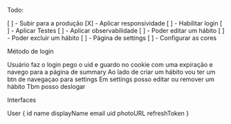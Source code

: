 Todo:

[ ] - Subir para a produção
[X] - Aplicar responsividade
[ ] - Habilitar login
[ ] - Aplicar Testes
[ ] - Aplicar observabilidade
[ ] - Poder editar um hábito
[ ] - Poder excluir um hábito
[ ] - Página de settings
[ ] - Configurar as cores

Método de login

Usuário faz o login
pego o uid e guardo no cookie com uma expiração
e navego para a página de summary
Ao lado de criar um hábito vou ter um btn de navegaçao para settings
Em settings posso editar ou remover um hábito
Tbm posso deslogar

Interfaces

User {
id
name
displayName
email
uid
photoURL
refreshToken
}
